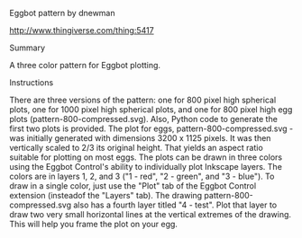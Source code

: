Eggbot pattern
by dnewman

http://www.thingiverse.com/thing:5417

Summary

A three color pattern for Eggbot plotting.

Instructions

There are three versions of the pattern: one for 800 pixel high spherical plots, one for 1000 pixel high spherical plots, and one for 800 pixel high egg plots (pattern-800-compressed.svg). Also, Python code to generate the first two plots is provided. The plot for eggs, pattern-800-compressed.svg - was initially generated with dimensions 3200 x 1125 pixels. It was then vertically scaled to 2/3 its original height. That yields an aspect ratio suitable for plotting on most eggs.
The plots can be drawn in three colors using the Eggbot Control's ability to individually plot Inkscape layers. The colors are in layers 1, 2, and 3 ("1 - red", "2 - green", and "3 - blue"). To draw in a single color, just use the "Plot" tab of the Eggbot Control extension (insteadof the "Layers" tab).
The drawing pattern-800-compressed.svg also has a fourth layer titled "4 - test". Plot that layer to draw two very small horizontal lines at the vertical extremes of the drawing. This will help you frame the plot on your egg.